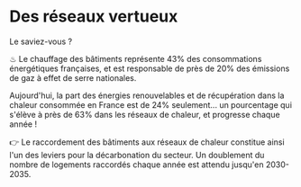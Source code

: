 # Des réseaux vertueux

Le saviez-vous ?

♨ Le chauffage des bâtiments représente 43% des consommations énergétiques françaises, et est responsable de près de 20% des émissions de gaz à effet de serre nationales.

Aujourd'hui, la part des énergies renouvelables et de récupération dans la chaleur consommée en France est de 24% seulement... un pourcentage qui s'élève à près de 63% dans les réseaux de chaleur, et progresse chaque année !

👉 Le raccordement des bâtiments aux réseaux de chaleur constitue ainsi l'un des leviers pour la décarbonation du secteur. Un doublement du nombre de logements raccordés chaque année est attendu jusqu'en 2030-2035.
